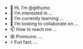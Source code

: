- 👋 Hi, I’m @githumo 
- 👀 I’m interested in ...  
- 🌱 I’m currently learning ...
- 💞️ I’m looking to collaborate on ...
- 📫 How to reach me ...
- 😄 Pronouns: ...  
- ⚡ Fun fact: ...
  
<!---  
githumo/githumo is a ✨ special ✨ repository because its `README.md` (this file) appears on your GitHub profile.
You can click the Preview link to take a look at your changes. 
--->
